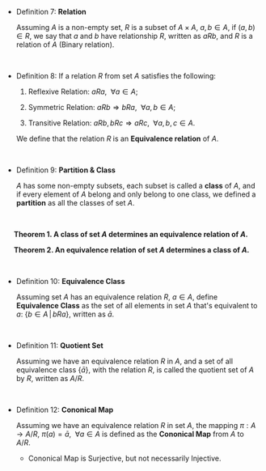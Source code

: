 - Definition 7: **Relation**
  
    Assuming $A$ is a non-empty set, $R$ is a subset of $A \times A$, $a, b \in A$, if $(a, b) \in R$, we say that $a$ and $b$ have relationship $R$, written as $aRb$, and $R$ is a relation of $A$ (Binary relation).

<br>

- Definition 8: If a relation $R$ from set $A$ satisfies the following: 

    1. Reflexive Relation: $aRa, \hspace{5pt} \forall a \in A;$

    2. Symmetric Relation: $aRb \Longrightarrow bRa, \hspace{5pt} \forall a, b \in A;$

    3. Transitive Relation: $aRb, bRc \Longrightarrow aRc, \hspace{5pt} \forall a,b,c \in A.$

    We define that the relation $R$ is an **Equivalence relation** of $A$.

<br>

- Definition 9: **Partition & Class**
  
    $A$ has some non-empty subsets, each subset is called a **class** of $A$, and if every element of $A$ belong and only belong to one class, we defined a **partition** as all the classes of set $A$. 

<br>

$\hspace{15pt}$**Theorem 1. A class of set $A$ determines an equivalence relation of $A$.**

$\hspace{15pt}$**Theorem 2. An equivalence relation of set $A$ determines a class of $A$.**

<br>

- Definition 10: **Equivalence Class**
  
    Assuming set $A$ has an equivalence relation $R$, $a \in A,$ define **Equivalence Class** as the set of all elements in set $A$ that's equivalent to $a$: \{$b\in A \hspace{2pt} | \hspace{2pt} bRa$\}, written as $\bar{a}$.

<br>

- Definition 11: **Quotient Set**

    Assuming we have an equivalence relation $R$ in $A$, and a set of all equivalence class \{$\bar{a}$\}, with the relation $R$, is called the quotient set of $A$ by $R$, written as $A/R$.

<br>

- Definition 12: **Cononical Map**

    Assuming we have an equivalence relation $R$ in set $A$, the mapping $\pi: A \rightarrow A/R,$ $\pi(a) = \bar{a}, \hspace{5pt} \forall a \in A$ is defined as the **Cononical Map** from $A$ to $A/R$.

    - Cononical Map is Surjective, but not necessarily Injective.

<br>
